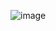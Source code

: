 ![image](https://github.com/VitaliiPytymko-Kh/invoice-for-payment/assets/137927518/3a7b1ac1-826a-419e-bb9d-222f42e25b75)
